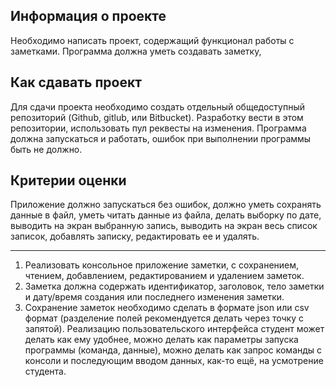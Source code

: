 ## Информация о проекте
Необходимо написать проект, содержащий функционал работы с заметками. Программа должна уметь создавать заметку, 
## Как сдавать проект
Для сдачи проекта необходимо создать отдельный общедоступный репозиторий (Github, gitlub, или Bitbucket). Разработку 
вести в этом репозитории, использовать пул реквесты на изменения. Программа должна запускаться и работать, ошибок при 
выполнении программы быть не должно.
## Критерии оценки
Приложение должно запускаться без ошибок, должно уметь сохранять данные в файл, уметь читать данные из файла, делать 
выборку по дате, выводить на экран выбранную запись, выводить на экран весь список записок, добавлять записку, 
редактировать ее и удалять.

---
1. Реализовать консольное приложение заметки, с сохранением, чтением, добавлением, редактированием и удалением заметок.
2. Заметка должна содержать идентификатор, заголовок, тело заметки и дату/время создания или последнего изменения заметки.
3. Сохранение заметок необходимо сделать в формате json или csv формат (разделение полей рекомендуется делать через 
точку с запятой). Реализацию пользовательского интерфейса студент может делать как ему удобнее, можно делать как 
параметры запуска программы (команда, данные), можно делать как запрос команды с консоли и последующим вводом данных, 
как-то ещё, на усмотрение студента.